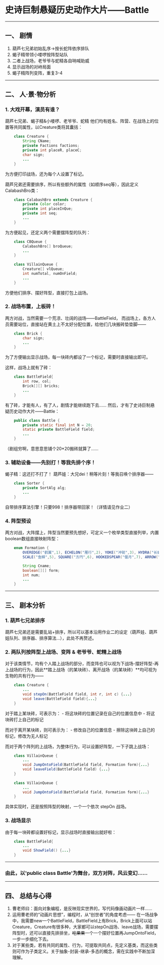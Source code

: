 # 史诗巨制悬疑历史动作大片——Battle

-----------------------------------------
## 一、 剧情

1. 葫芦七兄弟初始乱序->按长蛇阵依序排队
2. 蝎子精带领小喽啰按阵型站队
3. 二者上战场，老爷爷与蛇精各自呐喊助威
4. 显示战场的对峙局面
5. 蝎子精阵列变阵，重复3-4

----------------------------------------------------
## 二、 人·景·物分析

### 1. 大戏开幕，演员有谁？

葫芦七兄弟、蝎子精&小喽啰、老爷爷、蛇精
他们均有姓名、阵营、在战场上的位置等共同属性，以Creature类将其囊括：
```java
	class Creature {
		String CName;
		private Factions factions;
		private int placeR, placeC;
		char sign;
		...
	}
```
为方便打印战场，还为每个人设置了标记。

葫芦兄弟还需要排序，所以有些额外的属性（如顺序seq等），因此定义CalabashBro类：
```java
	class CalabashBro extends Creature {
		private Color color;
		private int placeInQue;
		private int seq;
		...
	}
```

为方便起见，还定义两个需要摆阵型的队列：
```java
	class CBQueue {
		CalabashBro[] broQueue;
		...
	}
	
	class VillainQueue {
		Creature[] vlQueue;
		int numTotal, numOnField;
		...
	}
```
方便他们排序、摆好阵型，直接打包上战场。



### 2. 战场布置，上板砖！

两方对战，当然需要一个荒凉、壮阔的战场——BattleField，
而战场上，各方人员需要站位，直接站在黄土上不太好分配位置，给他们几块搬砖垫垫脚——
```java
	class Brick {
		char sign;
		...
	}
```
为了方便输出显示战场，每一块砖内都设了一个标记，需要时直接输出即可。

这样，战场上就有了砖：
```java
	class BattleField{
		int row, col;
		Brick[][] bricks;
		...
	}
```

有了砖，才能有人，有了人，剧情才能继续跑下去……
然后，才有了史诗巨制悬疑历史动作大片——Battle：
```java
	public class Battle {
		private static final int N = 20;
		static private BattleField field;
		...
	}
```
（剧组穷啊，意思意思铺个20*20搬砖就算了……


### 3. 辅助设备——先别打！等我先排个序！

蝎子精：这还打不打了！
葫芦娃：大兄dei！稍等片刻！等我召唤个排序器——
```java
	class Sorter {
		private SortAlg alg;
		...
	}
```
自带排序算法引擎！只要998！排序器带回家！（详情请见作业二）


### 4. 阵型预设

两方对战，大阵摆上，阵型当然要预先想好，可定义一个枚举类型直接列举，内置boolean数组直接映射阵型：
```java
	enum Formation {
		OVEREDGE("鹤翼",1), ECHELON("雁行",2), YOKE("冲轭",3), HYDRA("长蛇",4),
		SCALE("鱼鳞",5), SQUARE("方円",6), HOOKEDSPEAR("偃月",7), ARROW("锋矢",8);

		String Cname;
		boolean[][] form;
		int num;
		...
	}
```

----------------------------------------------------
## 三、 剧本分析

### 1. 葫芦七兄弟排序

葫芦七兄弟还是需要乱站+排序，所以可以基本沿用作业二的设定（葫芦娃、葫芦娃队列、排序器、排序算法...），此处不再赘述。


### 2. 两队列按阵型上战场、变阵 & 老爷爷、蛇精上战场
 
对于该类情节，均有个人踏上战场的部分，而变阵也可以视为下战场-摆好阵型-再上战场的行为，因此**踏上战场（的某块砖）、离开战场（的某块砖）**均可视为生物的共有行为——
```java
	class Creature {
		...
		void stepOn(BattleField field, int r, int c) {...}
		void leave(BattleField field){...}
	}
```

对于踏上某块砖，可表示为：
	- 将这块砖的位置记录在自己的位置信息中
	- 将这块砖打上自己的标记
	
而对于离开某块砖，则可表示为：
	- 修改自己的位置信息
	- 擦除这块砖上自己的标记，修改为无人标记
	

而对于两个阵列的上战场，为整体行为，可以设置好阵型，一下子跳上战场：
```java
	class VillainQueue {
		...
		void JumpOntoField(BattleField field, Formation form){...}
		void leaveField(BattleField field) {...}
	}
	
	class VillainQueue {
		...
		void JumpOntoField(BattleField field, Formation form){...}
	}
```
具体实现时，还是按照阵型的映射，一个一个依次 stepOn 战场。

### 3. 战场显示
由于每一块砖都设置好标记，显示战场时直接输出就好啦：
```java
	class BattleField{
		...
		void ShowField() {...}
	}
```

-----------------------------------------------------------

### 由此，以'public class Battle'为舞台，双方对阵，风云变幻……

-----------------------------------------------------------
## 四、 总结与心得

1. 曹老师曰：面向对象编程，是反映现实世界的，写代码像画动画片一样……
2. 运用曹老师的“动画片思想”，编程时，从“创世者”的角度考虑——
在一场战争中，我需要new一个BattleField，BattleField上有Brick，Brick上面可以站Creature，Creature有很多种，大家都可以stepOn战场、leave战场，需要摆阵型时，还可以直接先排排坐，~~吃果果~~一个一个摆好位置再JumpOntoField，一步一步细化下去。
3. 对于某些类，若有共同的属性、行为，可提取共同点，先定义基类，而这些类则可作为子类定义。关于抽象-封装-继承-多态的概念，需在实践中不断加深理解。
